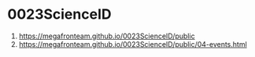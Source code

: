 # 0023ScienceID
 
1. <https://megafronteam.github.io/0023ScienceID/public>
2. <https://megafronteam.github.io/0023ScienceID/public/04-events.html>